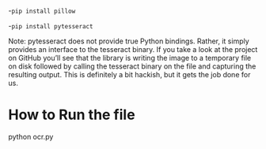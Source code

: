 
-`pip install pillow`

-`pip install pytesseract`

Note: pytesseract  does not provide true Python bindings. Rather, it simply provides an interface to the tesseract  binary. If you take a look at the project on GitHub you’ll see that the library is writing the image to a temporary file on disk followed by calling the tesseract  binary on the file and capturing the resulting output. This is definitely a bit hackish, but it gets the job done for us.

# How to Run the file
python ocr.py

